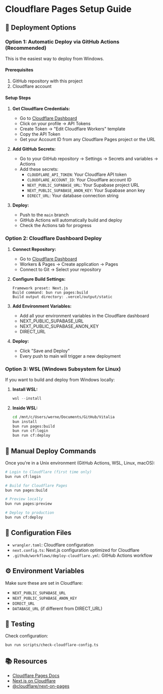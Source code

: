 # Cloudflare Pages Setup Guide

## 🚀 Deployment Options

### Option 1: Automatic Deploy via GitHub Actions (Recommended)

This is the easiest way to deploy from Windows.

#### Prerequisites
1. GitHub repository with this project
2. Cloudflare account

#### Setup Steps

1. **Get Cloudflare Credentials:**
   - Go to [Cloudflare Dashboard](https://dash.cloudflare.com)
   - Click on your profile → API Tokens
   - Create Token → "Edit Cloudflare Workers" template
   - Copy the API Token
   - Get your Account ID from any Cloudflare Pages project or the URL

2. **Add GitHub Secrets:**
   - Go to your GitHub repository → Settings → Secrets and variables → Actions
   - Add these secrets:
     - `CLOUDFLARE_API_TOKEN`: Your Cloudflare API token
     - `CLOUDFLARE_ACCOUNT_ID`: Your Cloudflare account ID
     - `NEXT_PUBLIC_SUPABASE_URL`: Your Supabase project URL
     - `NEXT_PUBLIC_SUPABASE_ANON_KEY`: Your Supabase anon key
     - `DIRECT_URL`: Your database connection string

3. **Deploy:**
   - Push to the `main` branch
   - GitHub Actions will automatically build and deploy
   - Check the Actions tab for progress

### Option 2: Cloudflare Dashboard Deploy

1. **Connect Repository:**
   - Go to [Cloudflare Dashboard](https://dash.cloudflare.com)
   - Workers & Pages → Create application → Pages
   - Connect to Git → Select your repository

2. **Configure Build Settings:**
   ```
   Framework preset: Next.js
   Build command: bun run pages:build
   Build output directory: .vercel/output/static
   ```

3. **Add Environment Variables:**
   - Add all your environment variables in the Cloudflare dashboard
   - NEXT_PUBLIC_SUPABASE_URL
   - NEXT_PUBLIC_SUPABASE_ANON_KEY
   - DIRECT_URL

4. **Deploy:**
   - Click "Save and Deploy"
   - Every push to main will trigger a new deployment

### Option 3: WSL (Windows Subsystem for Linux)

If you want to build and deploy from Windows locally:

1. **Install WSL:**
   ```powershell
   wsl --install
   ```

2. **Inside WSL:**
   ```bash
   cd /mnt/c/Users/werne/Documents/GitHub/Vitalia
   bun install
   bun run pages:build
   bun run cf:login
   bun run cf:deploy
   ```

## 🔧 Manual Deploy Commands

Once you're in a Unix environment (GitHub Actions, WSL, Linux, macOS):

```bash
# Login to Cloudflare (first time only)
bun run cf:login

# Build for Cloudflare Pages
bun run pages:build

# Preview locally
bun run pages:preview

# Deploy to production
bun run cf:deploy
```

## 📝 Configuration Files

- `wrangler.toml`: Cloudflare configuration
- `next.config.ts`: Next.js configuration optimized for Cloudflare
- `.github/workflows/deploy-cloudflare.yml`: GitHub Actions workflow

## ⚙️ Environment Variables

Make sure these are set in Cloudflare:

- `NEXT_PUBLIC_SUPABASE_URL`
- `NEXT_PUBLIC_SUPABASE_ANON_KEY`
- `DIRECT_URL`
- `DATABASE_URL` (if different from DIRECT_URL)

## 🧪 Testing

Check configuration:
```bash
bun run scripts/check-cloudflare-config.ts
```

## 📚 Resources

- [Cloudflare Pages Docs](https://developers.cloudflare.com/pages/)
- [Next.js on Cloudflare](https://developers.cloudflare.com/pages/framework-guides/nextjs/)
- [@cloudflare/next-on-pages](https://github.com/cloudflare/next-on-pages)

